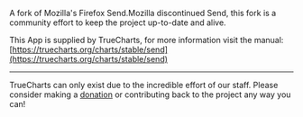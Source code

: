 A fork of Mozilla's Firefox Send.Mozilla discontinued Send, this fork is a community effort to keep the project up-to-date and alive.

This App is supplied by TrueCharts, for more information visit the manual: [https://truecharts.org/charts/stable/send](https://truecharts.org/charts/stable/send)

---

TrueCharts can only exist due to the incredible effort of our staff.
Please consider making a [donation](https://truecharts.org/sponsor) or contributing back to the project any way you can!
